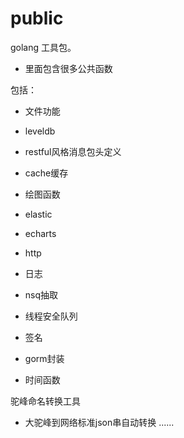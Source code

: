 # public
golang 工具包。

- 里面包含很多公共函数

包括：
- 文件功能

- leveldb

- restful风格消息包头定义

- cache缓存

- 绘图函数

- elastic

- echarts

- http

- 日志

- nsq抽取

- 线程安全队列

- 签名

- gorm封装

- 时间函数

驼峰命名转换工具
 - 大驼峰到网络标准json串自动转换
......
